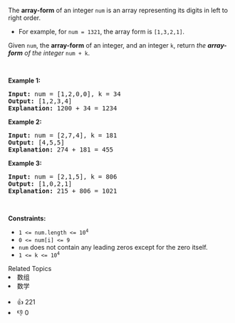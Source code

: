 <p>The <strong>array-form</strong> of an integer <code>num</code> is an array representing its digits in left to right order.</p>

<ul> 
 <li>For example, for <code>num = 1321</code>, the array form is <code>[1,3,2,1]</code>.</li> 
</ul>

<p>Given <code>num</code>, the <strong>array-form</strong> of an integer, and an integer <code>k</code>, return <em>the <strong>array-form</strong> of the integer</em> <code>num + k</code>.</p>

<p>&nbsp;</p> 
<p><strong class="example">Example 1:</strong></p>

<pre>
<strong>Input:</strong> num = [1,2,0,0], k = 34
<strong>Output:</strong> [1,2,3,4]
<strong>Explanation:</strong> 1200 + 34 = 1234
</pre>

<p><strong class="example">Example 2:</strong></p>

<pre>
<strong>Input:</strong> num = [2,7,4], k = 181
<strong>Output:</strong> [4,5,5]
<strong>Explanation:</strong> 274 + 181 = 455
</pre>

<p><strong class="example">Example 3:</strong></p>

<pre>
<strong>Input:</strong> num = [2,1,5], k = 806
<strong>Output:</strong> [1,0,2,1]
<strong>Explanation:</strong> 215 + 806 = 1021
</pre>

<p>&nbsp;</p> 
<p><strong>Constraints:</strong></p>

<ul> 
 <li><code>1 &lt;= num.length &lt;= 10<sup>4</sup></code></li> 
 <li><code>0 &lt;= num[i] &lt;= 9</code></li> 
 <li><code>num</code> does not contain any leading zeros except for the zero itself.</li> 
 <li><code>1 &lt;= k &lt;= 10<sup>4</sup></code></li> 
</ul>

<div><div>Related Topics</div><div><li>数组</li><li>数学</li></div></div><br><div><li>👍 221</li><li>👎 0</li></div>